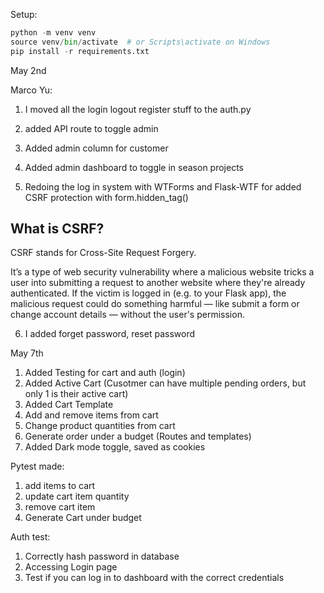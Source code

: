Setup:

```python
python -m venv venv
source venv/bin/activate  # or Scripts\activate on Windows
pip install -r requirements.txt
```

May 2nd

Marco Yu:

1. I moved all the login logout register stuff to the auth.py
2. added API route to toggle admin
3. Added admin column for customer
4. Added admin dashboard to toggle in season projects

5. Redoing the log in system with WTForms and Flask-WTF for added CSRF protection with form.hidden_tag()

## What is CSRF?

CSRF stands for Cross-Site Request Forgery.

It’s a type of web security vulnerability where a malicious website tricks a user into submitting a request to another website where they're already authenticated. If the victim is logged in (e.g. to your Flask app), the malicious request could do something harmful — like submit a form or change account details — without the user's permission.

6. I added forget password, reset password

May 7th

1. Added Testing for cart and auth (login)
2. Added Active Cart (Cusotmer can have multiple pending orders, but only 1 is their active cart)
3. Added Cart Template
4. Add and remove items from cart
5. Change product quantities from cart
6. Generate order under a budget (Routes and templates)
7. Added Dark mode toggle, saved as cookies

Pytest made:

1. add items to cart
2. update cart item quantity
3. remove cart item
4. Generate Cart under budget

Auth test:

1. Correctly hash password in database
2. Accessing Login page
3. Test if you can log in to dashboard with the correct credentials
